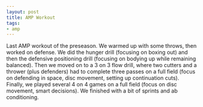 ```yaml
---
layout: post
title: AMP Workout
tags:
- amp
---
```


Last AMP workout of the preseason. We warmed up with some throws, then worked on defense. We did the hunger drill (focusing on boxing out) and then the defensive positioning drill (focusing on bodying up while remaining balanced). Then we moved on to a 3 on 3 flow drill, where two cutters and a thrower (plus defenders) had to complete three passes on a full field (focus on defending in space, disc movement, setting up continuation cuts). Finally, we played several 4 on 4 games on a full field (focus on disc movement, smart decisions). We finished with a bit of sprints and ab conditioning.
